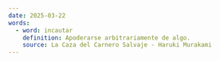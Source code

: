 ```yaml
---
date: 2025-03-22
words:
  - word: incautar
    definition: Apoderarse arbitrariamente de algo.
    source: La Caza del Carnero Salvaje - Haruki Murakami 
---
```


